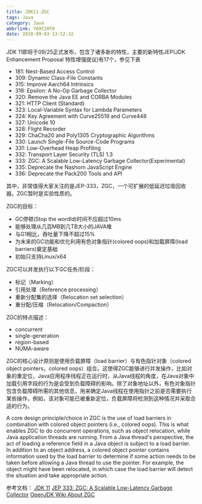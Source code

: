 ```yaml
---
title: JDK11-ZGC
tags: Java
category: Java
abbrlink: 769720f0
date: 2018-09-03 13:52:32
---
```

JDK 11即将于09/25正式发布，包含了诸多新的特性，主要的新特性JEP(JDK Enhancement Proposal 特性增强提议)有17个，参见下表
- 181: Nest-Based Access Control
- 309: Dynamic Class-File Constants
- 315: Improve Aarch64 Intrinsics
- 318: Epsilon: A No-Op Garbage Collector
- 320: Remove the Java EE and CORBA Modules
- 321: HTTP Client (Standard)
- 323: Local-Variable Syntax for Lambda Parameters
- 324: Key Agreement with Curve25519 and Curve448
- 327: Unicode 10
- 328: Flight Recorder
- 329: ChaCha20 and Poly1305 Cryptographic Algorithms
- 330: Launch Single-File Source-Code Programs
- 331: Low-Overhead Heap Profiling
- 332: Transport Layer Security (TLS) 1.3
- 333: ZGC: A Scalable Low-Latency Garbage Collector(Experimental)
- 335: Deprecate the Nashorn JavaScript Engine
- 336: Deprecate the Pack200 Tools and API

其中，非常值得大家关注的是JEP-333，ZGC，一个可扩展的低延迟垃圾回收器。ZGC暂时是实验性质的。
<!--more-->

ZGC的目标：
- GC停顿(Stop the wordld)时间不应超过10ms
- 能够处理从几百MB到几TB大小的JAVA堆
- 与G1相比，吞吐量下降不超过15%
- 为未来的GC功能和优化利用有色对象指针(colored oops)和加载屏障(load barriers)奠定基础
- 初始只支持Linux/x64

ZGC可以并发执行以下GC任务/阶段：
- 标记（Marking）
- 引用处理（Reference processing）
- 重新分配集的选择（Relocation set selection）
- 重分配/压缩（Relocation/Compaction）

ZGC的特点描述：
- concurrent
- single-generation
- region-based
- NUMA-aware

ZGC的核心设计原则是使用负载屏障（load barrier）与有色指针对象（colored object pointers，colored oops）组合。这使得ZGC能够进行并发操作，比如对象的重定位，Java应用程序线程正在运行时，从Java线程的角度，在Java对象中加载引用字段的行为是会受到负载障碍的影响。除了对象地址以外，有色对象指针包含负载障碍所需的其他信息，用来确定Java线程在使用指针之前是否需要执行某些操作，例如，该对象可能已被重新定位，负载屏障将检测到这种情况并采取合适的行为。

A core design principle/choice in ZGC is the use of load barriers in combination with colored object pointers (i.e., colored oops). This is what enables ZGC to do concurrent operations, such as object relocation, while Java application threads are running. From a Java thread's perspective, the act of loading a reference field in a Java object is subject to a load barrier. In addition to an object address, a colored object pointer contains information used by the load barrier to determine if some action needs to be taken before allowing a Java thread to use the pointer. For example, the object might have been relocated, in which case the load barrier will detect the situation and take appropriate action.

参考文档：
[JDK 11](http://openjdk.java.net/projects/jdk/11/)
[JEP 333: ZGC: A Scalable Low-Latency Garbage Collector](http://openjdk.java.net/jeps/333)
[OpenJDK Wiki About ZGC](https://wiki.openjdk.java.net/display/zgc/Main)